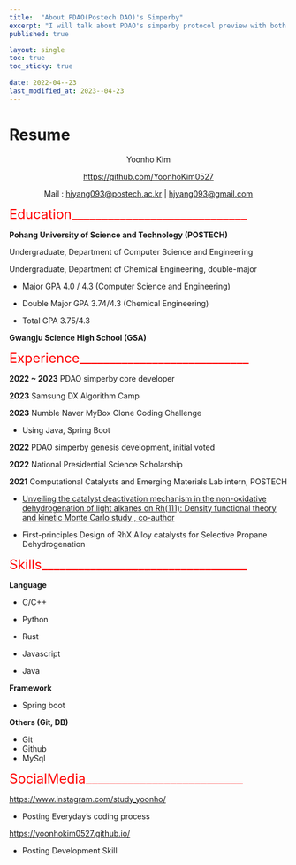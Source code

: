 ```yaml
---
title:  "About PDAO(Postech DAO)'s Simperby"
excerpt: "I will talk about PDAO's simperby protocol preview with both Eng/Kor"
published: true

layout: single
toc: true
toc_sticky: true
 
date: 2022-04--23
last_modified_at: 2023--04-23
---
```


# Resume 
<div align="center">
  Yoonho Kim  

  https://github.com/YoonhoKim0527  
  
  Mail : hjyang093@postech.ac.kr | hjyang093@gmail.com
</div>

<font size="+2">
<span style="color:red">
Education_____________________________
</span>
</font>  

**Pohang University of Science and Technology (POSTECH)**  

Undergraduate, Department of Computer Science and Engineering  

Undergraduate, Department of Chemical Engineering, double-major

 - Major GPA 4.0 / 4.3 (Computer Science and Engineering)  

 - Double Major GPA 3.74/4.3 (Chemical Engineering)  

 - Total GPA 3.75/4.3  

**Gwangju Science High School (GSA)**  

<font size="+2">
<span style="color:red">
Experience____________________________
</span> 
</font>  

**2022 ~ 2023** PDAO simperby core developer  

**2023** Samsung DX Algorithm Camp  

**2023** Numble Naver MyBox Clone Coding Challenge  

 - Using Java, Spring Boot  

**2022** PDAO simperby genesis development, initial voted  

**2022** National Presidential Science Scholarship  

**2021** Computational Catalysts and Emerging Materials Lab intern, POSTECH  

 - [Unveiling the catalyst deactivation mechanism in the non-oxidative dehydrogenation of light alkanes on Rh(111): Density
functional theory and kinetic Monte Carlo study , co-author](https://www.sciencedirect.com/science/article/abs/pii/S0920586122002577)

 - First-principles Design of RhX Alloy catalysts for Selective Propane Dehydrogenation

<font size="+2">
<span style="color:red">
Skills__________________________________
</span>  
</font>


**Language**

- C/C++  

- Python  

- Rust  

- Javascript  

- Java  

**Framework**

- Spring boot  

**Others (Git, DB)**
- Git
- Github
- MySql

<font size="+2">
<span style="color:red">
SocialMedia__________________________
</span>  
</font>  

https://www.instagram.com/study_yoonho/  

- Posting Everyday’s coding process  

https://yoonhokim0527.github.io/  

- Posting Development Skill